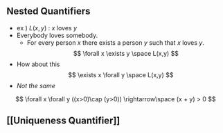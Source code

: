 ## Nested Quantifiers
- ex ) $L(x,y)$ : $x$ loves $y$ 
- Everybody loves somebody.
	- For every person $x$ there exists a person $y$ such that $x$ loves $y$.
	$$
	\forall x \exists y \space L(x,y)
	$$
- How about this
$$
\exists x \forall y \space L(x,y)
$$
- *Not the same*

$$
\forall x \forall y ((x>0)\cap (y>0)) \rightarrow\space (x + y) > 0
$$
	
## [[Uniqueness Quantifier]]
